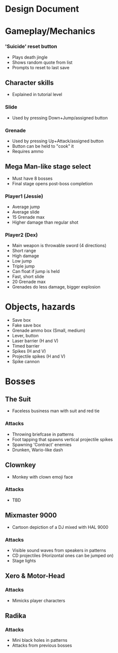 # Design Document
# Gameplay/Mechanics
### 'Suicide' reset button
- Plays death jingle
- Shows random quote from list
- Prompts to reset to last save
## Character skills
- Explained in tutorial level
### Slide
- Used by pressing Down+Jump/assigned button
### Grenade
- Used by pressing Up+Attack/assigned button
- Button can be held to "cook" it
- Requires ammo
## Mega Man-like stage select
- Must have 8 bosses
- Final stage opens post-boss completion
### Player1 (Jessie)
- Average jump
- Average slide
- 15 Grenade max
- Higher damage than regular shot
### Player2 (Dex)
- Main weapon is throwable sword (4 directions)
- Short range
- High damage
- Low jump
- Triple jump
- Can float if jump is held
- Fast, short slide
- 20 Grenade max
- Grenades do less damage, bigger explosion
# Objects, hazards
- Save box
- Fake save box
- Grenade ammo box (Small, medium)
- Lever, button
- Laser barrier (H and V)
- Timed barrier
- Spikes (H and V)
- Projectile spikes (H and V)
- Spike cannon

# Bosses
## The Suit
- Faceless business man with suit and red tie
### Attacks
- Throwing briefcase in patterns
- Foot tapping that spawns vertical projectile spikes
- Spawning 'Contract' enemies
- Drunken, Wario-like dash
## Clownkey
- Monkey with clown emoji face
### Attacks
- TBD
## Mixmaster 9000
- Cartoon depiction of a DJ mixed with HAL 9000
### Attacks
- Visible sound waves from speakers in patterns
- CD projectiles (Horizontal ones can be jumped on)
- Stage lights
## Xero & Motor-Head
### Attacks
- Mimicks player characters

## Radika
### Attacks
- Mini black holes in patterns
- Attacks from previous bosses